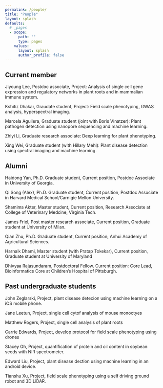 ```yaml
---
permalink: /people/
title: "People"
layout: splash
defaults:
  # _pages
  - scope:
      path: ""
      type: pages
    values:
      layout: splash
      author_profile: false
---
```


## Current member

Jiyoung Lee, Postdoc associate, Project: Analysis of single cell gene expression and regulatory networks in plant roots and in mammalian immune system. 

Kshitiz Dhakar, Graudate student, Project: Field scale phenotyping, GWAS analysis, hyperspectral imaging.

Marcela Aguilera, Graduate student (joint with Boris Vinatzer): Plant pathogen detection using nanopore sequencing and machine learning.

Zhiyi Li, Graduate research associate: Deep learning for plant phenotyping. 

Xing Wei, Graduate student (with Hillary Mehl): Plant disease detection using spectral imaging and machine learning. 

## Alumni 

Haidong Yan, Ph.D. Graduate student, Current position, Postdoc Associate in University of Georgia.

Qi Song (Alex), Ph.D. Graduate student, Current position, Postdoc Associate in Harvard Medical School/Carnigie Mellon University.

Shamima Akter, Master student, Current position, Research Associate at College of Veterinary Medcine, Virginia Tech.

James Friel, Post master research associate, Current position, Graduate student at University of Milan.

Qian Zhu, Ph.D. Graduate student, Current position, Anhui Academy of Agricultural Sciences.

Harnaik Dhami, Master student (with Pratap Tokekar), Current position, Graduate student at University of Maryland

Dhivyaa Rajasundaram, Postdoctoral Fellow. Current position: Core Lead, Bioinformatics Core at Children’s Hospital of Pittsburgh.

## Past undergraduate students

John Zeglarski, Project, plant disease detecion using machine learning on a iOS mobile phone. 

Jane Leetun, Project, single cell cytof analysis of mouse monoctyes

Matthew Rogers, Project, single cell analysis of plant roots

Carrie Edwards, Project, develop protocol for field scale phenotyping using drones

Stacey Oh, Project, quantification of protein and oil content in soybean seeds with NIR spectrometer. 

Edward Liu, Project, plant disease dection using machine learning in an android device. 

Tianshu Xu, Project, field scale phenotyping using a self driving ground robot and 3D LiDAR.
